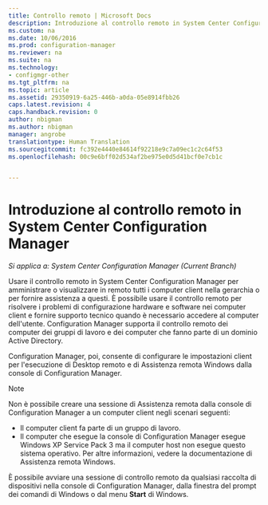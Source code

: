 ```yaml
---
title: Controllo remoto | Microsoft Docs
description: Introduzione al controllo remoto in System Center Configuration Manager.
ms.custom: na
ms.date: 10/06/2016
ms.prod: configuration-manager
ms.reviewer: na
ms.suite: na
ms.technology:
- configmgr-other
ms.tgt_pltfrm: na
ms.topic: article
ms.assetid: 29350919-6a25-446b-a0da-05e8914fbb26
caps.latest.revision: 4
caps.handback.revision: 0
author: nbigman
ms.author: nbigman
manager: angrobe
translationtype: Human Translation
ms.sourcegitcommit: fc392e4440e84614f92218e9c7a09ec1c2c64f53
ms.openlocfilehash: 00c9e6bff02d534af2be975e0d5d41bcf0e7cb1c


---
```

# <a name="introduction-to-remote-control-in-system-center-configuration-manager"></a>Introduzione al controllo remoto in System Center Configuration Manager

*Si applica a: System Center Configuration Manager (Current Branch)*

Usare il controllo remoto in System Center Configuration Manager per amministrare o visualizzare in remoto tutti i computer client nella gerarchia o per fornire assistenza a questi. È possibile usare il controllo remoto per risolvere i problemi di configurazione hardware e software nei computer client e fornire supporto tecnico quando è necessario accedere al computer dell'utente. Configuration Manager supporta il controllo remoto dei computer dei gruppi di lavoro e dei computer che fanno parte di un dominio Active Directory.  

 Configuration Manager, poi, consente di configurare le impostazioni client per l'esecuzione di Desktop remoto e di Assistenza remota Windows dalla console di Configuration Manager.  

> [!NOTE]  
>  Non è possibile creare una sessione di Assistenza remota dalla console di Configuration Manager a un computer client negli scenari seguenti:  
>   
>  -   Il computer client fa parte di un gruppo di lavoro.  
> -   Il computer che esegue la console di Configuration Manager esegue Windows XP Service Pack 3 ma il computer host non esegue questo sistema operativo. Per altre informazioni, vedere la documentazione di Assistenza remota Windows.  

 È possibile avviare una sessione di controllo remoto da qualsiasi raccolta di dispositivi nella console di Configuration Manager, dalla finestra del prompt dei comandi di Windows o dal menu **Start** di Windows.  



<!--HONumber=Dec16_HO3-->


